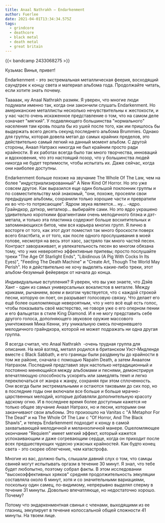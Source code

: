 ```yaml
---
title: Anaal Nathrakh — Endarkenment
author: Fuerlee
date: 2021-04-01T13:34:34.575Z
tags:
  - grindcore
  - deathcore
  - black metal
  - death metal
  - great britain
---
```

{{< bandcamp 2433068275 >}}

Кузьмас Винья, привет!

Endarkenment - это экстремальная металлическая феерия, восходящий саундтрек к концу света и материал альбома года. Продолжайте читать, если хотите знать почему.

Тааааак, ну Anaal Nathrakh размяк. Я уверен, что многие люди подумали именно так, когда они закончили слушать Endarkenment. Но американские металлисты несколько нечувствительны к жестокости, и у нас часто очень искаженное представление о том, что на самом деле означает "мягкий". У подавляющего большинства "нормального" населения там кровь пошла бы из ушей после того, как им пришлось бы выдержать всего десять секунд последнего альбома Brummies. Однако для группы, которая довела метал до самых крайних пределов, это действительно самый легкий на данный момент альбом. С другой стороны, Анаал Натракх никогда не был крайним просто ради крайности. В их работах всегда было так много творчества, инноваций и вдохновения, что это настоящий позор, что у большинства людей никогда не будет терпимости, чтобы испытать их. Даже сейчас, когда они наиболее доступны.

Endarkenment больше похоже на звучание The Whole Of The Law, чем на более "индустриализированный" A New Kind Of Horror. Но это уже совсем другое. Как выразился еще один большой поклонник группы и по совместительству мой знакомый, "они, похоже, просеяли свои предыдущие альбомы, сохранили только хорошие части и превратили их во что-то потрясающее". Ядром звука является… ну... -ядро. Грайндкор, дэткор, металкор... выбирайте сами. Но это ядро украшено удивительно короткими фрагментами очень мелодичного блэка и дэт-метала, и только эта пластинка содержит больше восхитительных и запоминающихся битов, чем вся карьера многих групп. Я лично в восторге от того, как этот дуэт поместил так много броскости поверх всего бластбита, и от того, как после одного прослушивания в моей голове, несмотря на весь этот хаос, застряло так много частей песен. Контраст завораживает, и увлекательность песен во многом обязана тому, что у них невероятно эффективные припевы; просто послушайте треки "The Age Of Starlight Ends", "Libidinous (A Pig With Cocks In Its Eyes)", "Feeding The Death Machine" и "Create Art, Though The World May Perish". Но я действительно не хочу выделять какие-либо треки, этот альбом-безумный фейерверк от начала до конца.

Индивидуальные вступления? Я уверен, что вы уже знаете, что Дэйв Хант - один из самых универсальных вокалистов в металле. Между криками, рычанием, воем и визгом чувствуется, что с каждой строкой песни, которую он поет, он разрывает голосовую связку. Что делает его ещё более ошеломляюще невероятным, что у него всё ещё есть голос, чтобы показывать своё мастерство, не говоря уже о его оперном пении и его фальцетах в стиле King Diamond. И я не могу представить себе другого голоса, дополняющего звуковое оружие массового уничтожения Мика Кенни, эту уникальную смесь почерневшего мелодичного грайндкора, которой не может подражать ни одна другая группа.

Я всегда считал, что Anaal Nathrakh  -очень трудная группа для описания. На мой взгляд, металл родился в британском Уэст-Мидленде вместе с Black Sabbath, и его границы были раздвинуты до крайности в том же районе, сначала с помощью Napalm Death, а затем Анаалом Натрахом. Последний представил звук настолько нетрадиционный и постоянно меняющийся между альбомами и песнями, демонстрируя впечатляющую способность ускорять или замедлять темп и легко переключаться от жанра к жанру, сохраняя при этом сплоченность. Они всегда были экстремальными и остаются таковыми до сих пор, но в последние годы они включали все больше и больше мрачно-царственных мелодий, которые добавляли дополнительную красоту адскому огню. И в последнее время более доступным кажется не только общее звучание Анаал Натрахх, но и песни, которыми они заканчивают свои альбомы. Это произошло на Vanitas с "A Metaphor For The Dead" и на The Whole Of The Law с "Of Horror, And The Black Shawls", и теперь Endarkenment подходит к концу в самой захватывающей мелодичной и меланхоличной манере. Ошеломляющее окончание "Requiem" имеет мягкий эффект, который кажется успокаивающим и даже согревающим сердце, когда он приходит после всех предшествующих чудесно ужасных крайностей. Как будто конец света - это скорее облегчение, чем катастрофа.

Многие из вас, должно быть, слышали давний слух о том, что самцы свиней могут испытывать оргазм в течение 30 минут. Я знал, что тебе будет любопытно, поэтому собрал факты. В этом исследовании "высокоэффективных хряков" средняя продолжительность эякуляции составляла около 6 минут, хотя и со значительными вариациями, поскольку один самец, по-видимому, непрерывно выделял сперму в течение 31 минуты. Довольно впечатляюще, но недостаточно хорошо. Почему?

Потому что эндаркенментная свинья с членами, выходящими из ее глазниц, эякулирует в течение колоссальной общей сложности 41 минуты. На твоем лице.